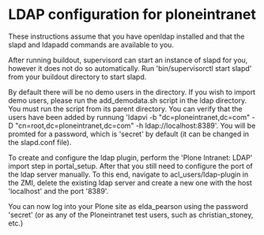 LDAP configuration for ploneintranet
====================================

These instructions assume that you have openldap installed and that the slapd and ldapadd commands are available to you.

After running buildout, supervisord can start an instance of slapd for you, however it does not do so automatically. Run 'bin/supervisorctl start slapd' from your buildout directory to start slapd.

By default there will be no demo users in the directory. If you wish to import demo users, please run the add_demodata.sh script in the ldap directory. You must run the script from its parent directory. You can verify that the users have been added by runnung 'ldapvi -b "dc=ploneintranet,dc=com" -D "cn=root,dc=ploneintranet,dc=com" -h ldap://localhost:8389'. You will be promted for a password, which is 'secret' by default (it can be changed in the slapd.conf file).

To create and configure the ldap plugin, perform the 'Plone Intranet: LDAP' import step in portal_setup. After that you still need to configure the port of the ldap server manually. To this end, navigate to acl_users/ldap-plugin in the ZMI, delete the existing ldap server and create a new one with the host 'localhost' and the port '8389'.

You can now log into your Plone site as elda_pearson using the password 'secret' (or as any of the Ploneintranet test users, such as christian_stoney, etc.)
